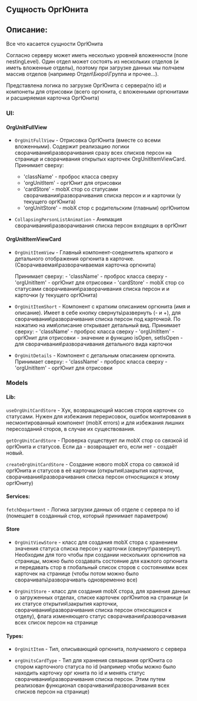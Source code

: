 ## Сущность ОргЮнита

## Описание:

Все что касается сущности ОргЮнита

Согласно серверу может иметь несколько уровней вложенности (поле nestingLevel). Один отдел может состоять из нескольких отделов (и иметь вложенные отделы), поэтому при загрузке данных мы полчаем массив отделов (например Отдел\Бюро\Группа и прочее...).

Представлена логика по загрузке ОргЮнита с сервера(по id) и компонеты для отрисовки (всего оргюнита, с вложенными оргюнитами и расширяемая карточка ОргЮнита)

### UI:

#### OrgUnitFullView

- `OrgUnitFullView` - Отрисовка ОргЮнита (вместе со всеми вложенными). Содержит реализацию логики сворачивания\разворачивания сразу всех списков персон на странице и сворачивания открытых карточек OrgUnitItemViewCard.
Принимает сверху:
    - 'className' - проброс класса сверху
    - 'orgUnitItem' - оргЮнит для отрисовки
    - 'cardStore' - mobX стор со статусами сворачивания\разворачивания списка персон и и карточки (у текущего оргЮнита)
    - 'orgUnitStore' - mobX стор с родительским (главным) оргЮнитом

- `CollapsingPersonListAnimation` - Анимация сворачивания\разворачивания списка персон входящих в оргЮнит

#### OrgUnitItemViewCard 

- `OrgUnitItemView` - Главный компонент-соеденитель краткого и детального отображения оргюнита в карточке. (Сворачиваемая\разворачиваемая карточка оргюнита)

    Принимает сверху:
        - 'className' - проброс класса сверху
        - 'orgUnitItem' - оргЮнит для отрисовки
        - 'cardStore' - mobX стор со статусами сворачивания\разворачивания списка персон и и карточки (у текущего оргЮнита)

- `OrgUnitItemShort` - Компонент с кратким описанием оргюнита (имя и описание). Имеет в себе кнопку свернуть\развернуть (- и +), для сворачивания\разворачивания списка персон под карточкой. По нажатию на имя\описание открывает детальный вид.
        Принимает сверху:
            - 'className' - проброс класса сверху
            - 'orgUnitItem' - оргЮнит для отрисовки
            - значение и функцию isOpen, setIsOpen - для сворачивания\разворачивания 
            детального вида карточки

- `OrgUnitDetails` - Компонент с детальным описанием оргюнита.
        Принимает сверху:
            - 'className' - проброс класса сверху
            - 'orgUnitItem' - оргЮнит для отрисовки

### Models

#### Lib:

`useOrgUnitCardStore` - Хук, возвращающий массив сторов карточек со статусами. Нужен для избежания перерисовок, ошибок монтирования в несмонтированный компонент (mobX errors) и для избежания лишних пересозданий сторов, в случае их существования.

`getOrgUnitCardStore` - Проверка существует ли mobX стор со связкой id оргЮнита и статусов. Если да - возвращает его, если нет - создаёт новый.

`createOrgUnitCardStore` - Создание нового mobX стора со связкой id оргЮнита и статусов в её карточки (открытия\закрытия карточки, сворачивания\разворачивания списка персон относящихся к этому оргЮниту)

#### Services:

`fetchDepartment` - Логика загрузки данных об отделе с сервера по id (помещает в созданный стор, который принимает параметром)


#### Store

- `OrgUnitViewStore` - класс для создания mobX стора с хранением значения статуса списка персон у карточки (свернут\развернут). Необходим для того чтобы при создании нескольких оргюнитов на страницы, можно было создавать состояние для кажлого оргюнита и передавать стор в глобальный список сторов с состояниями всех карточек на странице (чтобы потом можно было сворачивать\разворачивать одновременно все)

- `OrgUnitStore` - класс для создания mobX стора, для хранения данных о загруженных отделах, списке карточек оргЮнитов на странице (и их статусе открытия\закрытия карточки, сворачивания\разворачивания списка персон относящихся к отделу), флага изменяющего статус сворачивания\разворачивания всех список персон на странице

#### Types:

- `OrgUnitItem` - Тип, описывающий оргюнита, получаемого с сервера

- `orgUnitsCardType` - Тип для хранения связывания оргЮнита со стором карточного статуса по id (например чтобы можно было находить карточку орг юнита по id и менять статус сворачивания\разворачивания списка персон. Этим путем реализован функционал сворачивания\разворачивания всех списков персон на странице)

